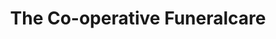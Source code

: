 ---
title: "The Co-operative Funeralcare"
url: /birmingham/the-co-operative-funeralcare/
shop: Bestattungen
---